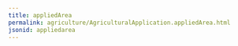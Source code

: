 ```yaml
---
title: appliedArea
permalink: agriculture/AgriculturalApplication.appliedArea.html
jsonid: appliedarea
---
```

